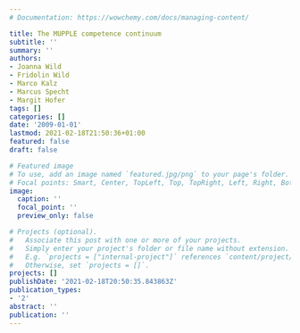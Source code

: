 ```yaml
---
# Documentation: https://wowchemy.com/docs/managing-content/

title: The MUPPLE competence continuum
subtitle: ''
summary: ''
authors:
- Joanna Wild
- Fridolin Wild
- Marco Kalz
- Marcus Specht
- Margit Hofer
tags: []
categories: []
date: '2009-01-01'
lastmod: 2021-02-18T21:50:36+01:00
featured: false
draft: false

# Featured image
# To use, add an image named `featured.jpg/png` to your page's folder.
# Focal points: Smart, Center, TopLeft, Top, TopRight, Left, Right, BottomLeft, Bottom, BottomRight.
image:
  caption: ''
  focal_point: ''
  preview_only: false

# Projects (optional).
#   Associate this post with one or more of your projects.
#   Simply enter your project's folder or file name without extension.
#   E.g. `projects = ["internal-project"]` references `content/project/deep-learning/index.md`.
#   Otherwise, set `projects = []`.
projects: []
publishDate: '2021-02-18T20:50:35.843863Z'
publication_types:
- '2'
abstract: ''
publication: ''
---
```

